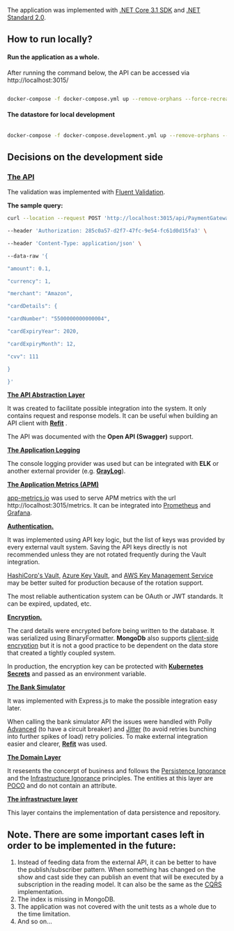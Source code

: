 
 The application was implemented with [.NET Core 3.1 SDK](https://github.com/dotnet/core/tree/master/release-notes/3.1) and [.NET Standard 2.0](https://docs.microsoft.com/en-us/dotnet/standard/net-standard).

## How to run locally? ##

#### Run the application as a whole.

After running the command below, the API can be accessed via http://localhost:3015/
```bash

docker-compose -f docker-compose.yml up --remove-orphans --force-recreate --renew-anon-volumes --build --abort-on-container-exit

```

#### The datastore for local development

```bash

docker-compose -f docker-compose.development.yml up --remove-orphans --force-recreate --renew-anon-volumes --build --abort-on-container-exit

```

## Decisions on the development side ##

### [The API](https://github.com/saddambilalov/payment.gateway/tree/master/src/Api/Payment.Gateway.Api)
The validation was implemented with [Fluent Validation](https://fluentvalidation.net/).

**The sample query:**
```sh
curl --location --request POST 'http://localhost:3015/api/PaymentGateway' \

--header 'Authorization: 285c0a57-d2f7-47fc-9e54-fc61d0d15fa3' \

--header 'Content-Type: application/json' \

--data-raw '{

"amount": 0.1,

"currency": 1,

"merchant": "Amazon",

"cardDetails": {

"cardNumber": "5500000000000004",

"cardExpiryYear": 2020,

"cardExpiryMonth": 12,

"cvv": 111

}

}'
```

**[The API Abstraction Layer](https://github.com/saddambilalov/payment.gateway/tree/master/src/Api/Payment.Gateway.Api.Abstractions)** 

It was created to facilitate possible integration into the system. It only contains request and response models. It can be useful when building an API client with [**Refit**](https://docs.microsoft.com/en-us/aspnet/core/fundamentals/http-requests?view=aspnetcore-3.1) .

The API was documented with the **Open API (Swagger)** support.

**[The Application Logging](https://github.com/saddambilalov/payment.gateway/blob/6975ca5d89754ad246a86f540135cbc13873c119/src/Api/Payment.Gateway.Api/Program.cs#L22)**

The console logging provider was used but can be integrated with **ELK** or another external provider (e.g. [**GrayLog**](https://www.graylog.org/)).

**[The Application Metrics (APM)](https://github.com/saddambilalov/payment.gateway/blob/28f419ae25250c858edfc415d9e69d4bed74c049/src/Api/Payment.Gateway.Api/Program.cs#L18)**

[app-metrics.io](https://www.app-metrics.io/web-monitoring/aspnet-core/) was used to serve APM metrics with the url http://localhost:3015/metrics. It can be integrated into [Prometheus](https://prometheus.io/) and [Grafana](https://grafana.com/grafana/dashboards?search=app+metrics).

**[Authentication.](https://github.com/saddambilalov/payment.gateway/tree/master/src/Api/Payment.Gateway.Api/Authentication)**

It was implemented using API key logic, but the list of keys was provided by every external vault system. Saving the API keys directly is not recommended unless they are not rotated frequently during the Vault integration.

[HashiCorp's Vault,](https://www.vaultproject.io/) [Azure Key Vault](https://azure.microsoft.com/en-us/services/key-vault/), and [AWS Key Management Service](https://aws.amazon.com/kms/) may be better suited for production because of the rotation support.

The most reliable authentication system can be OAuth or JWT standards. It can be expired, updated, etc.

**[Encryption.](https://github.com/saddambilalov/payment.gateway/blob/master/src/Payment.Gateway.Infrastructure/Services/CipherService.cs)**

The card details were encrypted before being written to the database. It was serialized using BinaryFormatter. **MongoDb** also supports [client-side encryption](https://docs.mongodb.com/manual/core/security-client-side-encryption/) but it is not a good practice to be dependent on the data store that created a tightly coupled system.

In production, the encryption key can be protected with **[Kubernetes Secrets](https://kubernetes.io/docs/concepts/configuration/secret/)** and passed as an environment variable.

**[The Bank Simulator](https://github.com/saddambilalov/payment.gateway/tree/master/simulator)**

It was implemented with Express.js to make the possible integration easy later.

When calling the bank simulator API the issues were handled with Polly [Advanced](https://github.com/App-vNext/Polly/wiki/Advanced-Circuit-Breaker) (to have a circuit breaker) and [Jitter](https://github.com/App-vNext/Polly/wiki/Retry-with-jitter) (to avoid retries bunching into further spikes of load) retry policies. To make external integration easier and clearer, [**Refit**](https://docs.microsoft.com/en-us/aspnet/core/fundamentals/http-requests?view=aspnetcore-3.1) was used.

**[The Domain Layer](https://github.com/saddambilalov/payment.gateway/tree/master/src/Payment.Gateway.Domain)**

It resesents the concerpt of business and follows the [Persistence Ignorance](https://deviq.com/persistence-ignorance/) and the [Infrastructure Ignorance](https://ayende.com/blog/3137/infrastructure-ignorance) principles. The entities at this layer are [POCO](https://docs.microsoft.com/en-us/dotnet/architecture/microservices/microservice-ddd-cqrs-patterns/ddd-oriented-microservice) and do not contain an attribute.

**[The infrastructure layer](https://github.com/saddambilalov/payment.gateway/tree/master/src/Payment.Gateway.Infrastructure)**

This layer contains the implementation of data persistence and repository.

## Note. There are some important cases left in order to be implemented in the future: ##
1. Instead of feeding data from the external API, it can be better to have the publish/subscriber pattern. When something has changed on the show and cast side they can publish an event that will be executed by a subscription in the reading model. It can also be the same as the [CQRS](https://learning.oreilly.com/library/view/designing-event-driven-systems/9781492038252/ch07.html) implementation.
2. The index is missing in MongoDB.
3. The application was not covered with the unit tests as a whole due to the time limitation.
4. And so on...
